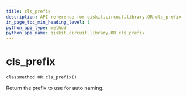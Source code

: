```yaml
---
title: cls_prefix
description: API reference for qiskit.circuit.library.OR.cls_prefix
in_page_toc_min_heading_level: 1
python_api_type: method
python_api_name: qiskit.circuit.library.OR.cls_prefix
---
```


# cls\_prefix

<span id="qiskit.circuit.library.OR.cls_prefix" />

`classmethod OR.cls_prefix()`

Return the prefix to use for auto naming.

